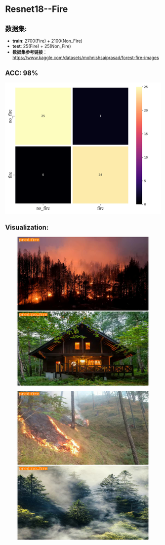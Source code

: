 # Resnet18--Fire

## 数据集:

- **train**: 2700(Fire) + 2100(Non_Fire)  
- **test**: 25(Fire) + 25(Non_Fire)
- **数据集参考链接**：https://www.kaggle.com/datasets/mohnishsaiprasad/forest-fire-images

## ACC: 98%
<img src="results\best.jpg">

## Visualization:
<figure class="half">
    <img src="results\1.png">
    <img src="results\2.png">
</figure>
<figure class="half">
    <img src="results\3.png">
    <img src="results\4.png">
</figure>
